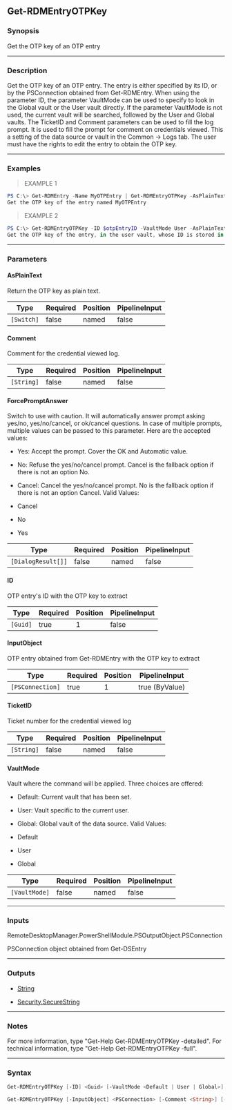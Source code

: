 Get-RDMEntryOTPKey
------------------

### Synopsis
Get the OTP key of an OTP entry

---

### Description

Get the OTP key of an OTP entry.
The entry is either specified by its ID, or by the PSConnection obtained from Get-RDMEntry. When using the parameter ID, the parameter VaultMode can be used to specify to look in the Global vault or the User vault directly. If the parameter VaultMode is not used, the current vault will be searched, followed by the User and Global vaults.
The TicketID and Comment parameters can be used to fill the log prompt. It is used to fill the prompt for comment on credentials viewed. This a setting of the data source or vault in the Common -> Logs tab.
The user must have the rights to edit the entry to obtain the OTP key.

---

### Examples
> EXAMPLE 1

```PowerShell
PS C:\> Get-RDMEntry -Name MyOTPEntry | Get-RDMEntryOTPKey -AsPlainText
Get the OTP key of the entry named MyOTPEntry
```
> EXAMPLE 2

```PowerShell
PS C:\> Get-RDMEntryOTPKey -ID $otpEntryID -VaultMode User -AsPlainText
Get the OTP key of the entry, in the user vault, whose ID is stored in the variable $otpEntry
```

---

### Parameters
#### **AsPlainText**
Return the OTP key as plain text.

|Type      |Required|Position|PipelineInput|
|----------|--------|--------|-------------|
|`[Switch]`|false   |named   |false        |

#### **Comment**
Comment for the credential viewed log.

|Type      |Required|Position|PipelineInput|
|----------|--------|--------|-------------|
|`[String]`|false   |named   |false        |

#### **ForcePromptAnswer**
Switch to use with caution. It will automatically answer prompt asking yes/no, yes/no/cancel, or ok/cancel questions. In case of multiple prompts, multiple values can be passed to this parameter. Here are the accepted values:
* Yes: Accept the prompt. Cover the OK and Automatic value.
* No: Refuse the yes/no/cancel prompt. Cancel is the fallback option if there is not an option No.
* Cancel: Cancel the yes/no/cancel prompt. No is the fallback option if there is not an option Cancel.
Valid Values:

* Cancel
* No
* Yes

|Type              |Required|Position|PipelineInput|
|------------------|--------|--------|-------------|
|`[DialogResult[]]`|false   |named   |false        |

#### **ID**
OTP entry's ID with the OTP key to extract

|Type    |Required|Position|PipelineInput|
|--------|--------|--------|-------------|
|`[Guid]`|true    |1       |false        |

#### **InputObject**
OTP entry obtained from Get-RDMEntry with the OTP key to extract

|Type            |Required|Position|PipelineInput |
|----------------|--------|--------|--------------|
|`[PSConnection]`|true    |1       |true (ByValue)|

#### **TicketID**
Ticket number for the credential viewed log

|Type      |Required|Position|PipelineInput|
|----------|--------|--------|-------------|
|`[String]`|false   |named   |false        |

#### **VaultMode**
Vault where the command will be applied. Three choices are offered:
* Default: Current vault that has been set.
* User: Vault specific to the current user.
* Global: Global vault of the data source.
Valid Values:

* Default
* User
* Global

|Type         |Required|Position|PipelineInput|
|-------------|--------|--------|-------------|
|`[VaultMode]`|false   |named   |false        |

---

### Inputs
RemoteDesktopManager.PowerShellModule.PSOutputObject.PSConnection

PSConnection object obtained from Get-DSEntry

---

### Outputs
* [String](https://learn.microsoft.com/en-us/dotnet/api/System.String)

* [Security.SecureString](https://learn.microsoft.com/en-us/dotnet/api/System.Security.SecureString)

---

### Notes
For more information, type "Get-Help Get-RDMEntryOTPKey -detailed". For technical information, type "Get-Help Get-RDMEntryOTPKey -full".

---

### Syntax
```PowerShell
Get-RDMEntryOTPKey [-ID] <Guid> [-VaultMode <Default | User | Global>] [-Comment <String>] [-TicketID <String>] [-AsPlainText] [-ForcePromptAnswer <Cancel | No | Yes>] [<CommonParameters>]
```
```PowerShell
Get-RDMEntryOTPKey [-InputObject] <PSConnection> [-Comment <String>] [-TicketID <String>] [-AsPlainText] [-ForcePromptAnswer <Cancel | No | Yes>] [<CommonParameters>]
```
